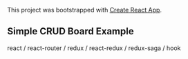 This project was bootstrapped with [Create React App](https://github.com/facebook/create-react-app).

## Simple CRUD Board Example 

react / react-router / redux / react-redux / redux-saga / hook 
